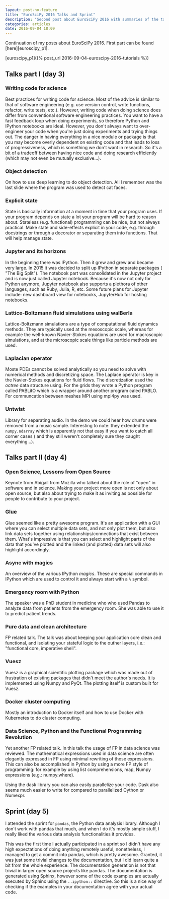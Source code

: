 ```yaml
---
layout: post-no-feature
title: "EuroSciPy 2016 Talks and Sprint"
description: "Second post about EuroSciPy 2016 with summaries of the talks and sprint."
categories: articles
date: 2016-09-04 18:09
---
```


Continuation of my posts about EuroSciPy 2016. First part can be found
[here][euroscipy_p1].

[euroscipy_p1]({% post_url 2016-09-04-euroscipy-2016-tutorials %})

## Talks part I (day 3)

### Writing code for science
Best practices for writing code for science. Most of the advice is similar
to that of software engineering (e.g. use version control, write functions,
refactor, write tests, etc.). However, writing code when doing science does
differ from conventional software engineering practices. You want to have a fast
feedback loop when doing experiments, so therefore Python and IPython notebooks
are ideal. However, you don't always want to over-engineer your code when
you're just doing experiments and trying things out. The danger in having
everything in a nice module or package is that you may become overly dependent
on existing code and that leads to loss of progressiveness, which is something
we don't want in research. So it's a bit of a tradeoff between having nice
code and doing research efficiently (which may not even be mutually
exclusive...).

### Object detection
On how to use deep learning to do object detection. All I remember was the
last slide where the program was used to detect cat faces.

### Explicit state
State is basically information at a moment in time that your program uses. If
your program depends on state a lot your program will be hard to reason about.
Stateless (e.g. functional) programming can be nice, but not always practical.
Make state and side-effects explicit in your code, e.g. through docstrings or
through a decorator or separating them into functions. That will help manage
state.

### Jupyter and its horizons
In the beginning there was IPython. Then it grew and grew and became very
large. In 2015 it was decided to split up IPython in separate packages (
"The Big Split"). The notebook part was consolidated in the Jupyter project
and is now just called Jupyter notebook. Because it's now not only for Python
anymore, Jupyter notebook also supports a plethora of other languages, such
as Ruby, Julia, R, etc. Some future plans for Jupyter include: new dashboard
view for notebooks, JupyterHub for hosting notebooks.

### Lattice-Boltzmann fluid simulations using walBerla
Lattice-Boltzmann simulations are a type of computational fluid dynamics
methods. They are typically used at the mesoscopic scale, whereas for
example the well-known Navier-Stokes equations are used for macroscopic
simulations, and at the microscopic scale things like particle methods
are used.

### Laplacian operator
Moste PDEs cannot be solved analytically so you need to solve with numerical
methods and discretizing space. The Laplace operator is key in the
Navier-Stokes equations for fluid flows. The discretization used the *octree*
data structure using. For the grids they wrote a Python program called
PABLitO which is a wrapper around another program caled PABLO. For
communcation between meshes MPI using mpi4py was used.

### Untwist
Library for separating audio. In the demo we could hear how drums were removed
from a music sample. Interesting to note: they extended the `numpy.ndarray`
which is apparently not that easy if you want to catch all corner cases (
and they still weren't completely sure they caught everything...).

## Talks part II (day 4)

### Open Science, Lessons from Open Source
Keynote from Abigail from Mozilla who talked about the role of "open" in
software and in science. Making your project more open is not only about open
source, but also about trying to make it as inviting as possible for people to
contribute to your project.

### Glue
Glue seemed like a pretty awesome program. It's an application with a GUI
where you can select multiple data sets, and not only plot them, but also
link data sets together using relationships/connections that exist between
them. What's impressive is that you can select and highlight parts of the data
that you've plotted and the linked (and plotted) data sets will also highlight
accordingly.

### Async with magics
An overview of the various IPython *magics*. These are special commands in
IPython which are used to control it and always start with a `%` symbol.

### Emergency room with Python
The speaker was a PhD student in medicine who who used Pandas to analyze
data from patients from the emergency room. She was able to use it to predict
patient trends.

### Pure data and clean architecture
FP related talk. The talk was about keeping your application core clean and
functional, and isolating your stateful logic to the outher layers, i.e.:
"functional core, imperative shell".

### Vuesz
Vuesz is a graphical scientific plotting package which was made out of
frustration of existing packages that didn't meet the author's needs. It is
implemented using Numpy and PyQt. The plotting itself is custom built for
Vuesz.

### Docker cluster computing
Mostly an introduction to Docker itself and how to use Docker with Kubernetes
to do cluster computing.

### Data Science, Python and the Functional Programming Revolution
Yet another FP related talk. In this talk the usage of FP in data science
was reviewed. The mathematical expressions used in data science are often
elegantly expressed in FP using minimal rewriting of those expressions. This
can also be accomplished in Python by using a more FP style of programming:
for example by using list comprehensions, map, Numpy expressions (e.g.:
numpy.where).

Using the dask library you can also easily parallelize your code. Dask also
seems much easier to write for compared to parallelized Cython or Numexpr.

## Sprint (day 5)
I attended the sprint for `pandas`, the Python data analysis library. Although
I don't work with pandas that much, and when I do it's mostly simple stuff, I
really liked the various data analysis functionalities it provides.

This was the first time I actually participated in a sprint so I didn't have
any high expectations of doing anything remotely useful, nonetheless, I
managed to get a commit into pandas, which is pretty awesome. Granted, it was
just some trivial changes to the documentation, but I did learn quite a bit
from the whole experience. The documentation generation is not that trivial
in larger open source projects like pandas. The documentation is generated
using Sphinx, however some of the code examples are actually executed by
Sphinx using the `..ipython::` directive. So this is a nice way of checking
if the examples in your documentation agree with your actual code.
